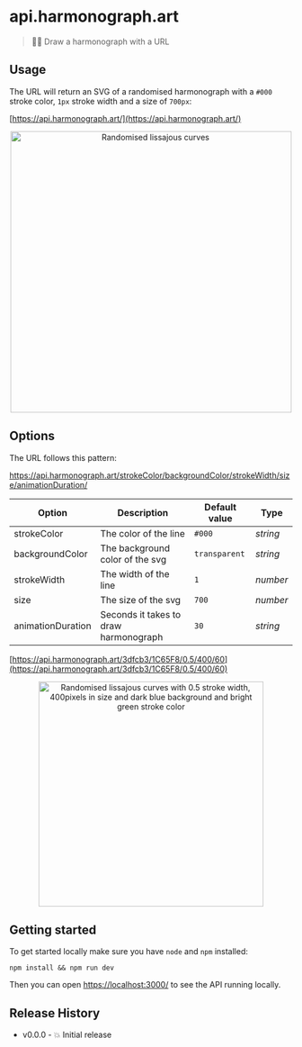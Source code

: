 # api.harmonograph.art

> 👩‍🎨 Draw a harmonograph with a URL

## Usage

The URL will return an SVG of a randomised harmonograph with a `#000` stroke color, `1px` stroke width and a size of `700px`:

[https://api.harmonograph.art/](https://api.harmonograph.art/)

<p align="center">
	<img src="https://api.harmonograph.art/" alt="Randomised lissajous curves" width="500">
</p>


## Options

The URL follows this pattern:

https://api.harmonograph.art/strokeColor/backgroundColor/strokeWidth/size/animationDuration/

| Option | Description | Default value | Type |
| --- | --- | --- | --- |
| strokeColor | The color of the line | `#000` | _string_ |
| backgroundColor | The background color of the svg | `transparent` | _string_ |
| strokeWidth | The width of the line | `1` | _number_ |
| size | The size of the svg | `700` | _number_ |
| animationDuration | Seconds it takes to draw harmonograph | `30` | _string_ |

[https://api.harmonograph.art/3dfcb3/1C65F8/0.5/400/60](https://api.harmonograph.art/3dfcb3/1C65F8/0.5/400/60)

<p align="center">
	<img src="https://api.harmonograph.art/3dfcb3/1C65F8/0.5/400/60" width="400" alt="Randomised lissajous curves with 0.5 stroke width, 400pixels in size and dark blue background and bright green stroke color">
</p>



## Getting started

To get started locally make sure you have `node` and `npm` installed:

```
npm install && npm run dev
```

Then you can open [https://localhost:3000/](https://localhost:3000/) to see the API running locally.


## Release History

* v0.0.0 - 💥 Initial release
